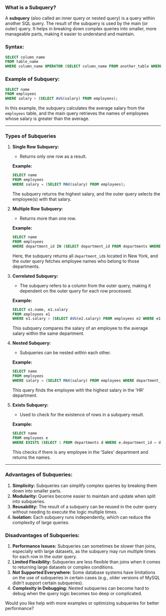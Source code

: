 ### What is a Subquery?
A **subquery** (also called an inner query or nested query) is a query within another SQL query. The result of the subquery is used by the main (or outer) query. It helps in breaking down complex queries into smaller, more manageable parts, making it easier to understand and maintain.

### Syntax:
```sql
SELECT column_name
FROM table_name
WHERE column_name OPERATOR (SELECT column_name FROM another_table WHERE condition);
```

### Example of Subquery:
```sql
SELECT name 
FROM employees 
WHERE salary > (SELECT AVG(salary) FROM employees);
```
In this example, the subquery calculates the average salary from the `employees` table, and the main query retrieves the names of employees whose salary is greater than the average.

---

### Types of Subqueries

1. **Single Row Subquery:**
   - Returns only one row as a result.
   
   **Example:**
   ```sql
   SELECT name 
   FROM employees 
   WHERE salary = (SELECT MAX(salary) FROM employees);
   ```
   The subquery returns the highest salary, and the outer query selects the employee(s) with that salary.

2. **Multiple Row Subquery:**
   - Returns more than one row.

   **Example:**
   ```sql
   SELECT name 
   FROM employees 
   WHERE department_id IN (SELECT department_id FROM departments WHERE location = 'New York');
   ```
   Here, the subquery returns all `department_id`s located in New York, and the outer query fetches employee names who belong to those departments.

3. **Correlated Subquery:**
   - The subquery refers to a column from the outer query, making it dependent on the outer query for each row processed.

   **Example:**
   ```sql
   SELECT e1.name, e1.salary 
   FROM employees e1
   WHERE e1.salary > (SELECT AVG(e2.salary) FROM employees e2 WHERE e1.department_id = e2.department_id);
   ```
   This subquery compares the salary of an employee to the average salary within the same department.

4. **Nested Subquery:**
   - Subqueries can be nested within each other.
   
   **Example:**
   ```sql
   SELECT name 
   FROM employees 
   WHERE salary = (SELECT MAX(salary) FROM employees WHERE department_id = (SELECT department_id FROM departments WHERE name = 'HR'));
   ```
   This query finds the employee with the highest salary in the 'HR' department.

5. **Exists Subquery:**
   - Used to check for the existence of rows in a subquery result.
   
   **Example:**
   ```sql
   SELECT name 
   FROM employees e 
   WHERE EXISTS (SELECT 1 FROM departments d WHERE e.department_id = d.department_id AND d.name = 'Sales');
   ```
   This checks if there is any employee in the 'Sales' department and returns the names.

---

### Advantages of Subqueries:

1. **Simplicity:** Subqueries can simplify complex queries by breaking them down into smaller parts.
2. **Modularity:** Queries become easier to maintain and update when split into subqueries.
3. **Reusability:** The result of a subquery can be reused in the outer query without needing to execute the logic multiple times.
4. **Isolation:** Each subquery runs independently, which can reduce the complexity of large queries.

### Disadvantages of Subqueries:

1. **Performance Issues:** Subqueries can sometimes be slower than joins, especially with large datasets, as the subquery may run multiple times for each row in the outer query.
2. **Limited Flexibility:** Subqueries are less flexible than joins when it comes to returning large datasets or complex conditions.
3. **Not Supported Everywhere:** Some database systems have limitations on the use of subqueries in certain cases (e.g., older versions of MySQL didn’t support certain subqueries).
4. **Complexity in Debugging:** Nested subqueries can become hard to debug when the query logic becomes too deep or complicated.

Would you like help with more examples or optimizing subqueries for better performance?
